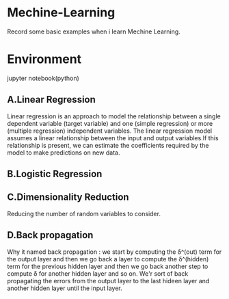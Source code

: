 # Mechine-Learning
Record some basic examples when i learn Mechine Learning.
# Environment
jupyter notebook(python)


## A.Linear Regression
  Linear regression is an approach to model the relationship between a single dependent variable (target variable) and one (simple regression) or more (multiple regression) independent variables. The linear regression model assumes a linear relationship between the input and output variables.If this relationship is present, we can estimate the coefficients required by the model to make predictions on new data.

## B.Logistic Regression

## C.Dimensionality Reduction
  Reducing the number of random variables to consider.

## D.Back propagation
  Why it named back propagation : we start by computing the δ^(out) term for the output layer and then we go back a layer to compute the δ^(hidden)  term for the previous hidden layer and then we go back another step to compute δ for another hidden layer and so on. We'r sort of back propagating the errors from the output layer to the last hideen layer and another hidden layer until the input layer. 
